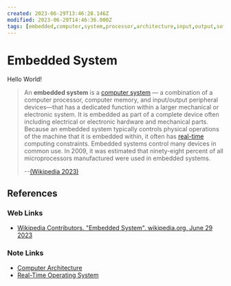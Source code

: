 ```yaml
---
created: 2023-06-29T13:46:28.146Z
modified: 2023-06-29T14:46:36.000Z
tags: [embedded,computer,system,processor,architecture,input,output,software,realtime,electronics]
---
```

# Embedded System

Hello World!
>An **embedded system** is a [computer system][-comp-arch] —
>a combination of a computer processor, computer memory,
>and input/output peripheral devices—that has a dedicated function within
>a larger mechanical or electronic system.
>It is embedded as part of a complete device often including electrical or
>electronic hardware and mechanical parts.
>Because an embedded system typically controls physical operations of
>the machine that it is embedded within,
>it often has [real-time][-ros] computing constraints.
>Embedded systems control many devices in common use.
>In 2009, it was estimated that ninety-eight percent of
>all microprocessors manufactured were used in embedded systems.
>
>--[(Wikipedia 2023)][wiki-embed]

## References

### Web Links

* [Wikipedia Contributors. "Embedded System". wikipedia.org. June 29 2023][wiki-embed]

<!-- Hidden References -->
[wiki-embed]: https://en.wikipedia.org/wiki/Embedded_system "Wikipedia.org Embedded System"

### Note Links

* [Computer Architecture][-comp-arch]
* [Real-Time Operating System][-ros]

<!-- Hidden References -->
[-comp-arch]: computer-architecture.md "Computer Architecture"
[-ros]: real-time-computer.md "Real-Time Operating System"
